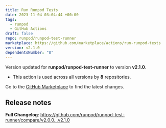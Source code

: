 ```yaml
---
title: Run Runpod Tests
date: 2023-11-04 03:04:44 +00:00
tags:
  - runpod
  - GitHub Actions
draft: false
repo: runpod/runpod-test-runner
marketplace: https://github.com/marketplace/actions/run-runpod-tests
version: v2.1.0
dependentsNumber: "8"
---
```



Version updated for **runpod/runpod-test-runner** to version **v2.1.0**.
- This action is used across all versions by **8** repositories.

Go to the [GitHub Marketplace](https://github.com/marketplace/actions/run-runpod-tests) to find the latest changes.

## Release notes

**Full Changelog**: https://github.com/runpod/runpod-test-runner/compare/v2.0.0...v2.1.0
